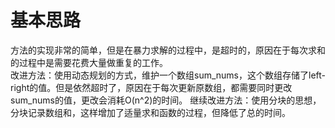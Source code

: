 # 基本思路
方法的实现非常的简单，但是在暴力求解的过程中，是超时的，原因在于每次求和的过程中是需要花费大量做重复的工作。<br>
改进方法：使用动态规划的方式，维护一个数组sum_nums，这个数组存储了left-right的值。但是依然超时了，原因在于每次更新原数组，都需要同时更改sum_nums的值，更改会消耗O(n^2)的时间。
继续改进方法：使用分块的思想，分块记录数组和，这样增加了适量求和函数的过程，但降低了总的时间。

